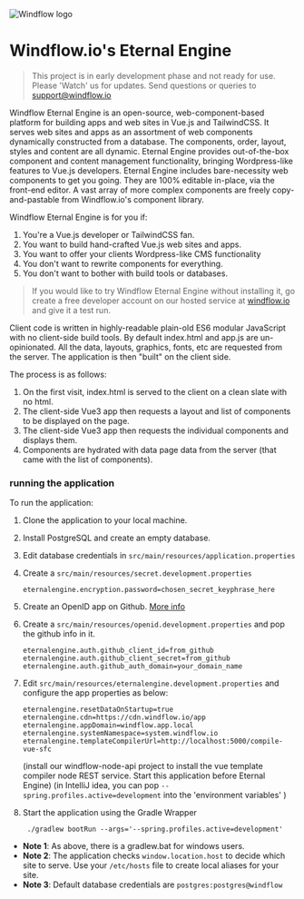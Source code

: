 ![Windflow logo](https://i.imgur.com/Yt2FfIY.png)
# Windflow.io's Eternal Engine

> This project is in early development phase and not ready for use. Please 'Watch' us for updates. Send questions or queries to [support@windflow.io](mailto:support@windflow.io)

Windflow Eternal Engine is an open-source, web-component-based platform for building apps and web sites in Vue.js and TailwindCSS. It serves web sites and apps as an assortment of web components dynamically constructed from a database.
The components, order, layout, styles and content are all dynamic.
Eternal Engine provides out-of-the-box component and content management functionality, bringing Wordpress-like features to Vue.js developers.
Eternal Engine includes bare-necessity web components to get you going. They are 100% editable in-place, via the front-end editor. A vast array of more complex components are freely copy-and-pastable from Windflow.io's component library.

Windflow Eternal Engine is for you if:
 1. You're a Vue.js developer or TailwindCSS fan.
 2. You want to build hand-crafted Vue.js web sites and apps.
 3. You want to offer your clients Wordpress-like CMS functionality
 4. You don't want to rewrite components for everything.
 5. You don't want to bother with build tools or databases.

<blockquote>If you would like to try Windflow Eternal Engine without installing it, go create a free developer account on our hosted service at <a href="https://windflow.io">windflow.io</a> and give it a test run.</blockquote>

Client code is written in highly-readable plain-old ES6 modular JavaScript with no client-side build tools. By default index.html and app.js are un-opinionated. All the data, layouts, graphics, fonts, etc are requested from the server. The application is then "built" on the client side.

The process is as follows:

1. On the first visit, index.html is served to the client on a clean slate with no html.
2. The client-side Vue3 app then requests a layout and list of components to be displayed on the page.
3. The client-side Vue3 app then requests the individual components and displays them.
4. Components are hydrated with data page data from the server (that came with the list of components).

### running the application
To run the application:
  1. Clone the application to your local machine.
  2. Install PostgreSQL and create an empty database.
  3. Edit database credentials in `src/main/resources/application.properties`
  4. Create a `src/main/resources/secret.development.properties`
        ```properties
        eternalengine.encryption.password=chosen_secret_keyphrase_here
        ```
  5. Create an OpenID app on Github. <a href="docs/Github.md">More info</a>
  6. Create a `src/main/resources/openid.development.properties` and pop the github info in it.
        ```properties
        eternalengine.auth.github_client_id=from_github
        eternalengine.auth.github_client_secret=from_github
        eternalengine.auth.github_auth_domain=your_domain_name
        ```
  7. Edit `src/main/resources/eternalengine.development.properties` and configure the app properties as below:
        ```properties
        eternalengine.resetDataOnStartup=true
        eternalengine.cdn=https://cdn.windflow.io/app
        eternalengine.appDomain=windflow.app.local
        eternalengine.systemNamespace=system.windflow.io
        eternalengine.templateCompilerUrl=http://localhost:5000/compile-vue-sfc 
        ```
        (install our windflow-node-api project to install the vue template compiler node REST service. Start this application before Eternal Engine)
        (in IntelliJ idea, you can pop `--spring.profiles.active=development` into the 'environment variables' )
        
  9. Start the application using the Gradle Wrapper 
        ```properties
         ./gradlew bootRun --args='--spring.profiles.active=development'
        ``` 

* **Note 1**: As above, there is a gradlew.bat for windows users.
* **Note 2**: The application checks `window.location.host` to decide which site to serve. Use your `/etc/hosts` file to create local aliases for your site. 
* **Note 3**: Default database credentials are `postgres:postgres@windflow`   
